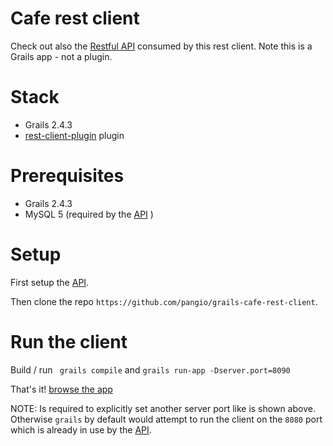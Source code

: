 # Cafe rest client 

Check out also the [Restful API](https://github.com/pangio/grails-cafe-restful-api) consumed by this rest client.
Note this is a Grails app - not a plugin.



# Stack
*  Grails 2.4.3
*  [rest-client-plugin](https://github.com/grails-plugins/grails-rest-client-builder) plugin

# Prerequisites
*  Grails 2.4.3
*  MySQL 5 (required by the [API](https://github.com/pangio/grails-cafe-restful-api) )


# Setup

First setup the [API](https://github.com/pangio/grails-cafe-restful-api).

Then clone the repo ``` https://github.com/pangio/grails-cafe-rest-client ```.

# Run the client

Build / run ``` grails compile``` and ```grails run-app -Dserver.port=8090```

That's it! [browse the app](http://localhost:8090/cafe-client/)

NOTE:
Is required to explicitly set another server port like is shown above.
Otherwise ```grails``` by default would attempt to run the client on the ```8080``` port which is already in use by the [API](https://github.com/pangio/grails-cafe-restful-api).

